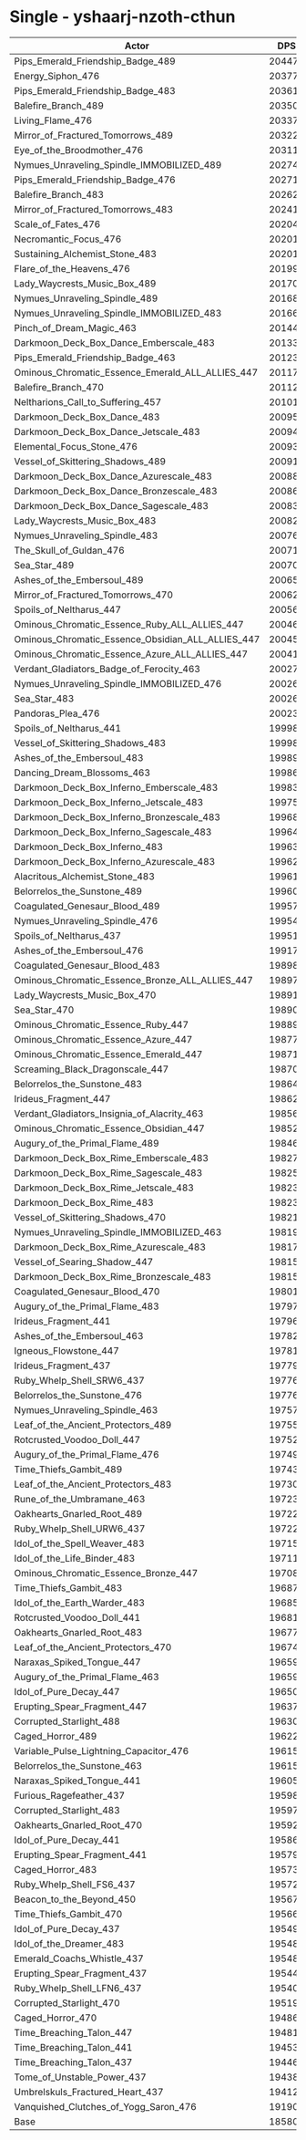 # Single - yshaarj-nzoth-cthun
| Actor | DPS | Increase |
|---|:---:|:---:|
|Pips_Emerald_Friendship_Badge_489|204473|10.05%|
|Energy_Siphon_476|203778|9.67%|
|Pips_Emerald_Friendship_Badge_483|203614|9.58%|
|Balefire_Branch_489|203503|9.52%|
|Living_Flame_476|203370|9.45%|
|Mirror_of_Fractured_Tomorrows_489|203225|9.37%|
|Eye_of_the_Broodmother_476|203111|9.31%|
|Nymues_Unraveling_Spindle_IMMOBILIZED_489|202749|9.12%|
|Pips_Emerald_Friendship_Badge_476|202718|9.10%|
|Balefire_Branch_483|202629|9.05%|
|Mirror_of_Fractured_Tomorrows_483|202415|8.94%|
|Scale_of_Fates_476|202046|8.74%|
|Necromantic_Focus_476|202012|8.72%|
|Sustaining_Alchemist_Stone_483|202011|8.72%|
|Flare_of_the_Heavens_476|201994|8.71%|
|Lady_Waycrests_Music_Box_489|201706|8.56%|
|Nymues_Unraveling_Spindle_489|201688|8.55%|
|Nymues_Unraveling_Spindle_IMMOBILIZED_483|201665|8.54%|
|Pinch_of_Dream_Magic_463|201442|8.42%|
|Darkmoon_Deck_Box_Dance_Emberscale_483|201334|8.36%|
|Pips_Emerald_Friendship_Badge_463|201236|8.30%|
|Ominous_Chromatic_Essence_Emerald_ALL_ALLIES_447|201171|8.27%|
|Balefire_Branch_470|201125|8.24%|
|Neltharions_Call_to_Suffering_457|201015|8.19%|
|Darkmoon_Deck_Box_Dance_483|200956|8.15%|
|Darkmoon_Deck_Box_Dance_Jetscale_483|200945|8.15%|
|Elemental_Focus_Stone_476|200937|8.14%|
|Vessel_of_Skittering_Shadows_489|200912|8.13%|
|Darkmoon_Deck_Box_Dance_Azurescale_483|200881|8.11%|
|Darkmoon_Deck_Box_Dance_Bronzescale_483|200868|8.11%|
|Darkmoon_Deck_Box_Dance_Sagescale_483|200835|8.09%|
|Lady_Waycrests_Music_Box_483|200824|8.08%|
|Nymues_Unraveling_Spindle_483|200765|8.05%|
|The_Skull_of_Guldan_476|200713|8.02%|
|Sea_Star_489|200707|8.02%|
|Ashes_of_the_Embersoul_489|200655|7.99%|
|Mirror_of_Fractured_Tomorrows_470|200624|7.97%|
|Spoils_of_Neltharus_447|200569|7.95%|
|Ominous_Chromatic_Essence_Ruby_ALL_ALLIES_447|200468|7.89%|
|Ominous_Chromatic_Essence_Obsidian_ALL_ALLIES_447|200458|7.89%|
|Ominous_Chromatic_Essence_Azure_ALL_ALLIES_447|200413|7.86%|
|Verdant_Gladiators_Badge_of_Ferocity_463|200277|7.79%|
|Nymues_Unraveling_Spindle_IMMOBILIZED_476|200262|7.78%|
|Sea_Star_483|200260|7.78%|
|Pandoras_Plea_476|200239|7.77%|
|Spoils_of_Neltharus_441|199987|7.63%|
|Vessel_of_Skittering_Shadows_483|199980|7.63%|
|Ashes_of_the_Embersoul_483|199896|7.58%|
|Dancing_Dream_Blossoms_463|199862|7.56%|
|Darkmoon_Deck_Box_Inferno_Emberscale_483|199830|7.55%|
|Darkmoon_Deck_Box_Inferno_Jetscale_483|199752|7.51%|
|Darkmoon_Deck_Box_Inferno_Bronzescale_483|199683|7.47%|
|Darkmoon_Deck_Box_Inferno_Sagescale_483|199645|7.45%|
|Darkmoon_Deck_Box_Inferno_483|199633|7.44%|
|Darkmoon_Deck_Box_Inferno_Azurescale_483|199621|7.43%|
|Alacritous_Alchemist_Stone_483|199614|7.43%|
|Belorrelos_the_Sunstone_489|199607|7.43%|
|Coagulated_Genesaur_Blood_489|199570|7.41%|
|Nymues_Unraveling_Spindle_476|199541|7.39%|
|Spoils_of_Neltharus_437|199511|7.38%|
|Ashes_of_the_Embersoul_476|199178|7.20%|
|Coagulated_Genesaur_Blood_483|198980|7.09%|
|Ominous_Chromatic_Essence_Bronze_ALL_ALLIES_447|198973|7.09%|
|Lady_Waycrests_Music_Box_470|198910|7.05%|
|Sea_Star_470|198901|7.05%|
|Ominous_Chromatic_Essence_Ruby_447|198897|7.05%|
|Ominous_Chromatic_Essence_Azure_447|198777|6.98%|
|Ominous_Chromatic_Essence_Emerald_447|198712|6.95%|
|Screaming_Black_Dragonscale_447|198708|6.94%|
|Belorrelos_the_Sunstone_483|198648|6.91%|
|Irideus_Fragment_447|198622|6.90%|
|Verdant_Gladiators_Insignia_of_Alacrity_463|198562|6.87%|
|Ominous_Chromatic_Essence_Obsidian_447|198524|6.84%|
|Augury_of_the_Primal_Flame_489|198460|6.81%|
|Darkmoon_Deck_Box_Rime_Emberscale_483|198276|6.71%|
|Darkmoon_Deck_Box_Rime_Sagescale_483|198257|6.70%|
|Darkmoon_Deck_Box_Rime_Jetscale_483|198239|6.69%|
|Darkmoon_Deck_Box_Rime_483|198230|6.69%|
|Vessel_of_Skittering_Shadows_470|198214|6.68%|
|Nymues_Unraveling_Spindle_IMMOBILIZED_463|198199|6.67%|
|Darkmoon_Deck_Box_Rime_Azurescale_483|198171|6.65%|
|Vessel_of_Searing_Shadow_447|198154|6.65%|
|Darkmoon_Deck_Box_Rime_Bronzescale_483|198154|6.65%|
|Coagulated_Genesaur_Blood_470|198017|6.57%|
|Augury_of_the_Primal_Flame_483|197973|6.55%|
|Irideus_Fragment_441|197962|6.54%|
|Ashes_of_the_Embersoul_463|197821|6.47%|
|Igneous_Flowstone_447|197812|6.46%|
|Irideus_Fragment_437|197793|6.45%|
|Ruby_Whelp_Shell_SRW6_437|197769|6.44%|
|Belorrelos_the_Sunstone_476|197763|6.44%|
|Nymues_Unraveling_Spindle_463|197572|6.33%|
|Leaf_of_the_Ancient_Protectors_489|197559|6.33%|
|Rotcrusted_Voodoo_Doll_447|197521|6.31%|
|Augury_of_the_Primal_Flame_476|197497|6.29%|
|Time_Thiefs_Gambit_489|197438|6.26%|
|Leaf_of_the_Ancient_Protectors_483|197304|6.19%|
|Rune_of_the_Umbramane_463|197239|6.15%|
|Oakhearts_Gnarled_Root_489|197228|6.15%|
|Ruby_Whelp_Shell_URW6_437|197220|6.14%|
|Idol_of_the_Spell_Weaver_483|197154|6.11%|
|Idol_of_the_Life_Binder_483|197110|6.08%|
|Ominous_Chromatic_Essence_Bronze_447|197082|6.07%|
|Time_Thiefs_Gambit_483|196876|5.96%|
|Idol_of_the_Earth_Warder_483|196859|5.95%|
|Rotcrusted_Voodoo_Doll_441|196811|5.92%|
|Oakhearts_Gnarled_Root_483|196776|5.90%|
|Leaf_of_the_Ancient_Protectors_470|196749|5.89%|
|Naraxas_Spiked_Tongue_447|196599|5.81%|
|Augury_of_the_Primal_Flame_463|196597|5.81%|
|Idol_of_Pure_Decay_447|196501|5.76%|
|Erupting_Spear_Fragment_447|196375|5.69%|
|Corrupted_Starlight_488|196305|5.65%|
|Caged_Horror_489|196222|5.61%|
|Variable_Pulse_Lightning_Capacitor_476|196156|5.57%|
|Belorrelos_the_Sunstone_463|196152|5.57%|
|Naraxas_Spiked_Tongue_441|196055|5.52%|
|Furious_Ragefeather_437|195981|5.48%|
|Corrupted_Starlight_483|195973|5.47%|
|Oakhearts_Gnarled_Root_470|195925|5.45%|
|Idol_of_Pure_Decay_441|195863|5.41%|
|Erupting_Spear_Fragment_441|195795|5.38%|
|Caged_Horror_483|195734|5.34%|
|Ruby_Whelp_Shell_FS6_437|195725|5.34%|
|Beacon_to_the_Beyond_450|195674|5.31%|
|Time_Thiefs_Gambit_470|195667|5.31%|
|Idol_of_Pure_Decay_437|195490|5.21%|
|Idol_of_the_Dreamer_483|195483|5.21%|
|Emerald_Coachs_Whistle_437|195483|5.21%|
|Erupting_Spear_Fragment_437|195440|5.18%|
|Ruby_Whelp_Shell_LFN6_437|195403|5.17%|
|Corrupted_Starlight_470|195195|5.05%|
|Caged_Horror_470|194864|4.87%|
|Time_Breaching_Talon_447|194819|4.85%|
|Time_Breaching_Talon_441|194538|4.70%|
|Time_Breaching_Talon_437|194467|4.66%|
|Tome_of_Unstable_Power_437|194380|4.61%|
|Umbrelskuls_Fractured_Heart_437|194123|4.48%|
|Vanquished_Clutches_of_Yogg_Saron_476|191903|3.28%|
|Base|185806|0.00%|

